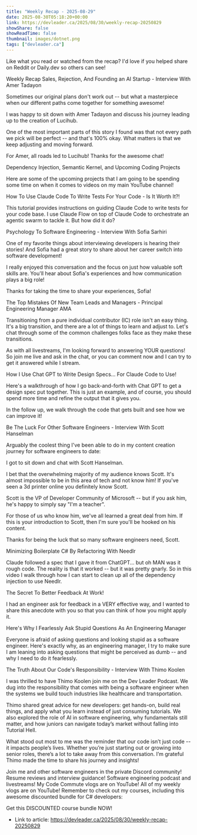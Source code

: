 ```yaml
---
title: "Weekly Recap - 2025-08-29"
date: 2025-08-30T05:18:20+00:00
link: https://devleader.ca/2025/08/30/weekly-recap-20250829
showShare: false
showReadTime: false
thumbnail: images/dotnet.png
tags: ["devleader.ca"]
---
```

Like what you read or watched from the recap? I'd love if you helped share on Reddit or Daily.dev so others can see!

Weekly Recap
Sales, Rejection, And Founding an AI Startup -  Interview With Amer Tadayon



 Sometimes our original plans don't work out -- but what a masterpiece when our different paths come together for something awesome!


 I was happy to sit down with Amer Tadayon and discuss his journey leading up to the creation of Lucihub.


 One of the most important parts of this story I found was that not every path we pick will be perfect -- and that's 100% okay. What matters is that we keep adjusting and moving forward.


 For Amer, all roads led to Lucihub! Thanks for the awesome chat!

Dependency Injection, Semantic Kernel, and Upcoming Coding Projects



 Here are some of the upcoming projects that I am going to be spending some time on when it comes to videos on my main YouTube channel!

How To Use Claude Code To Write Tests For Your Code - Is It Worth It?!



 This tutorial provides instructions on guiding Claude Code to write tests for your code base. I use Claude Flow on top of Claude Code to orchestrate an agentic swarm to tackle it. But how did it do?

Psychology To Software Engineering - Interview With Sofia Sarhiri



 One of my favorite things about interviewing developers is hearing their stories! And Sofia had a great story to share about her career switch into software development!


 I really enjoyed this conversation and the focus on just how valuable soft skills are. You'll hear about Sofia's experiences and how communication plays a big role!


 Thanks for taking the time to share your experiences, Sofia!

The Top Mistakes Of New Team Leads and Managers - Principal Engineering Manager AMA



 Transitioning from a pure individual contributor (IC) role isn't an easy thing. It's a big transition, and there are a lot of things to learn and adjust to. Let's chat through some of the common challenges folks face as they make these transitions.


 As with all livestreams, I'm looking forward to answering YOUR questions! So join me live and ask in the chat, or you can comment now and I can try to get it answered while I stream.

How I Use Chat GPT to Write Design Specs... For Claude Code to Use!



 Here's a walkthrough of how I go back-and-forth with Chat GPT to get a design spec put together. This is just an example, and of course, you should spend more time and refine the output that it gives you.


 In the follow up, we walk through the code that gets built and see how we can improve it!

Be The Luck For Other Software Engineers - Interview With Scott Hanselman



 Arguably the coolest thing I've been able to do in my content creation journey for software engineers to date:


 I got to sit down and chat with Scott Hanselman.


 I bet that the overwhelming majority of my audience knows Scott. It's almost impossible to be in this area of tech and not know him! If you've seen a 3d printer online you definitely know Scott.


 Scott is the VP of Developer Community of Microsoft -- but if you ask him, he's happy to simply say "I'm a teacher". 


 For those of us who know him, we've all learned a great deal from him. If this is your introduction to Scott, then I'm sure you'll be hooked on his content. 


 Thanks for being the luck that so many software engineers need, Scott.

Minimizing Boilerplate C# By Refactoring With Needlr



 Claude followed a spec that I gave it from ChatGPT... but oh MAN was it rough code. The reality is that it worked -- but it was pretty gnarly. So in this video I walk through how I can start to clean up all of the dependency injection to use Needlr.

The Secret To Better Feedback At Work!



 I had an engineer ask for feedback in a VERY effective way, and I wanted to share this anecdote with you so that you can think of how you might apply it.

Here's Why I Fearlessly Ask Stupid Questions As An Engineering Manager



 Everyone is afraid of asking questions and looking stupid as a software engineer. Here's exactly why, as an engineering manager, I try to make sure I am leaning into asking questions that might be perceived as dumb -- and why I need to do it fearlessly.

The Truth About Our Code's Responsibility - Interview With Thimo Koolen



 I was thrilled to have Thimo Koolen join me on the Dev Leader Podcast. We dug into the responsibility that comes with being a software engineer when the systems we build touch industries like healthcare and transportation.


 Thimo shared great advice for new developers: get hands-on, build real things, and apply what you learn instead of just consuming tutorials. We also explored the role of AI in software engineering, why fundamentals still matter, and how juniors can navigate today’s market without falling into Tutorial Hell.


 What stood out most to me was the reminder that our code isn’t just code -- it impacts people’s lives. Whether you’re just starting out or growing into senior roles, there’s a lot to take away from this conversation. I’m grateful Thimo made the time to share his journey and insights!



Join me and other software engineers in the  private Discord community!
Resume reviews and interview guidance!
Software engineering podcast and livestreams!
My Code Commute vlogs are on YouTube!
All of my weekly vlogs are on YouTube!
Remember to check out my courses, including this awesome discounted bundle for C# developers:







Get this DISCOUNTED course bundle NOW!




- Link to article: https://devleader.ca/2025/08/30/weekly-recap-20250829